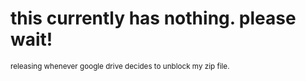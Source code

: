 # this currently has nothing. please wait!
<small>releasing whenever google drive decides to unblock my zip file.</small>
